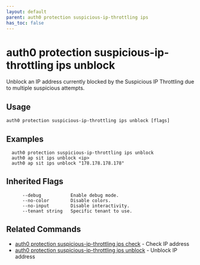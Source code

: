 ```yaml
---
layout: default
parent: auth0 protection suspicious-ip-throttling ips
has_toc: false
---
```

# auth0 protection suspicious-ip-throttling ips unblock

Unblock an IP address currently blocked by the Suspicious IP Throttling due to multiple suspicious attempts.

## Usage
```
auth0 protection suspicious-ip-throttling ips unblock [flags]
```

## Examples

```
  auth0 protection suspicious-ip-throttling ips unblock
  auth0 ap sit ips unblock <ip>
  auth0 ap sit ips unblock "178.178.178.178"
```




## Inherited Flags

```
      --debug           Enable debug mode.
      --no-color        Disable colors.
      --no-input        Disable interactivity.
      --tenant string   Specific tenant to use.
```


## Related Commands

- [auth0 protection suspicious-ip-throttling ips check](auth0_protection_suspicious-ip-throttling_ips_check.md) - Check IP address
- [auth0 protection suspicious-ip-throttling ips unblock](auth0_protection_suspicious-ip-throttling_ips_unblock.md) - Unblock IP address


